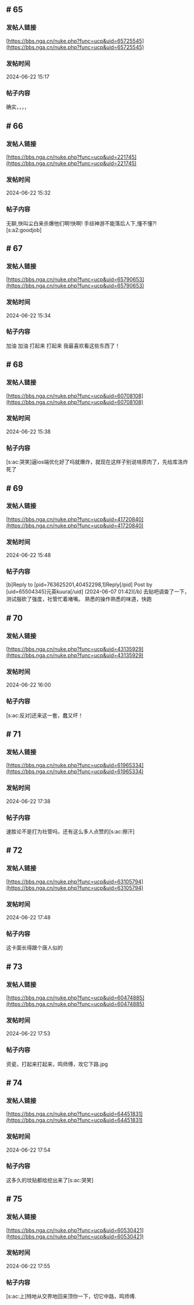 ## \# 65
### 发帖人链接
[https://bbs.nga.cn/nuke.php?func=ucp&uid=65725545](https://bbs.nga.cn/nuke.php?func=ucp&uid=65725545)
### 发帖时间
2024-06-22 15:17
### 帖子内容
确实，，，，
## \# 66
### 发帖人链接
[https://bbs.nga.cn/nuke.php?func=ucp&uid=221745](https://bbs.nga.cn/nuke.php?func=ucp&uid=221745)
### 发帖时间
2024-06-22 15:32
### 帖子内容
无聊,快叫尘白来杀爆他们啊!快啊!
手综神游不能落后人下,懂不懂?![s:a2:goodjob]
## \# 67
### 发帖人链接
[https://bbs.nga.cn/nuke.php?func=ucp&uid=65790653](https://bbs.nga.cn/nuke.php?func=ucp&uid=65790653)
### 发帖时间
2024-06-22 15:34
### 帖子内容
加油 加油 打起来 打起来
我最喜欢看这些东西了！
## \# 68
### 发帖人链接
[https://bbs.nga.cn/nuke.php?func=ucp&uid=60708108](https://bbs.nga.cn/nuke.php?func=ucp&uid=60708108)
### 发帖时间
2024-06-22 15:38
### 帖子内容
[s:ac:哭笑]逼ios端优化好了吗就爆炸，就现在这样子别说啃原肉了，先给库洛炸死了
## \# 69
### 发帖人链接
[https://bbs.nga.cn/nuke.php?func=ucp&uid=41720840](https://bbs.nga.cn/nuke.php?func=ucp&uid=41720840)
### 发帖时间
2024-06-22 15:48
### 帖子内容
[b]Reply to [pid=763625201,40452298,1]Reply[/pid] Post by [uid=65504345]元英kuura[/uid] (2024-06-07 01:42)[/b]
去贴吧调查了一下，测试服砍了强度，社管忙着堵嘴。
熟悉的操作熟悉的味道，快跑
## \# 70
### 发帖人链接
[https://bbs.nga.cn/nuke.php?func=ucp&uid=43135929](https://bbs.nga.cn/nuke.php?func=ucp&uid=43135929)
### 发帖时间
2024-06-22 16:00
### 帖子内容
[s:ac:反对]还来这一套，蠢又坏！
## \# 71
### 发帖人链接
[https://bbs.nga.cn/nuke.php?func=ucp&uid=61965334](https://bbs.nga.cn/nuke.php?func=ucp&uid=61965334)
### 发帖时间
2024-06-22 17:38
### 帖子内容
速胜论不是打为社管吗，还有这么多人点赞的[s:ac:擦汗]
## \# 72
### 发帖人链接
[https://bbs.nga.cn/nuke.php?func=ucp&uid=63105794](https://bbs.nga.cn/nuke.php?func=ucp&uid=63105794)
### 发帖时间
2024-06-22 17:48
### 帖子内容
这卡面长得跟个唐人似的
## \# 73
### 发帖人链接
[https://bbs.nga.cn/nuke.php?func=ucp&uid=60474885](https://bbs.nga.cn/nuke.php?func=ucp&uid=60474885)
### 发帖时间
2024-06-22 17:53
### 帖子内容
资瓷，打起来打起来，鸣师傅，攻它下路.jpg
## \# 74
### 发帖人链接
[https://bbs.nga.cn/nuke.php?func=ucp&uid=64451831](https://bbs.nga.cn/nuke.php?func=ucp&uid=64451831)
### 发帖时间
2024-06-22 17:54
### 帖子内容
这多久的坟贴都给挖出来了[s:ac:哭笑]
## \# 75
### 发帖人链接
[https://bbs.nga.cn/nuke.php?func=ucp&uid=60530421](https://bbs.nga.cn/nuke.php?func=ucp&uid=60530421)
### 发帖时间
2024-06-22 17:55
### 帖子内容
[s:ac:上]特地从交界地回来顶你一下，切它中路，鸣师傅.
